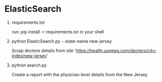 # ElasticSearch

1) requirements.txt

	run: pip install -r requirements.txt in your shell

2) python ElasticSearch.py --state-name new-jersey

	Scrap doctore details from site 'https://health.usnews.com/doctors/city-index/new-jersey'

3) python search.py
	
	Create a report with the physician level details from the New Jersey